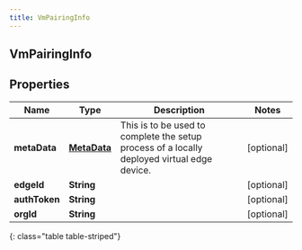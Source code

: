 ```yaml
---
title: VmPairingInfo
---
```

## VmPairingInfo


## Properties

| Name | Type | Description | Notes |
| ------------ | ------------- | ------------- | ------------- |
| **metaData** | <!----><!---->[**MetaData**](MetaData.html)<!----> | This is to be used to complete the setup process of a locally deployed virtual edge device. |  [optional] |
| **edgeId** | <!----><!---->**String**<!----> |  |  [optional] |
| **authToken** | <!----><!---->**String**<!----> |  |  [optional] |
| **orgId** | <!----><!---->**String**<!----> |  |  [optional] |
{: class="table table-striped"}



